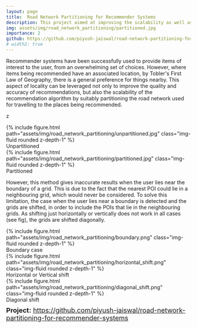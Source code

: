 ```yaml
---
layout: page
title:  Road Network Partitioning for Recommender Systems
description: This project aimed at improving the scalability as well as the accuracy of the recommender systems using the aspect of locality of the user in Location Based Services - by dividing the road network into smaller partitions and processing relevant partitions for a given point of interest.
img: assets/img/road_network_partitioning/partitioned.jpg
importance: 2
github: https://github.com/piyush-jaiswal/road-network-partitioning-for-recommender-systems
# width2: true
---
```


Recommender systems have been successfully used to provide items of interest to the user, from an overwhelming set of choices. However, where items being recommended have an associated location, by Tobler's First Law of Geography, there is a general preference for things nearby. This aspect of locality can be leveraged not only to improve the quality and accuracy of recommendations, but also the scalability of the recommendation algorithm by suitably partitioning the road network used for travelling to the places being recommended.

<!-- <div class="mt-2 mb-3">
    <b>Project:</b> <a target="_blank" href="https://github.com/piyush-jaiswal/road-network-partitioning-for-recommender-systems">https://github.com/piyush-jaiswal/road-network-partitioning-for-recommender-systems</a>
</div> -->
z
<div class="row">
    <div class="col-sm mt-3 mt-md-0">
        {% include figure.html path="assets/img/road_network_partitioning/unpartitioned.jpg" class="img-fluid rounded z-depth-1" %}
    </div>
</div>
<div class="caption">
    Unpartitioned
</div>

<div class="row">
    <div class="col-sm mt-3 mt-md-0">
        {% include figure.html path="assets/img/road_network_partitioning/partitioned.jpg" class="img-fluid rounded z-depth-1" %}
    </div>
</div>
<div class="caption">
    Partitioned
</div>


However, this method gives inaccurate results when the user lies near the boundary of a grid. This is due to the fact that the nearest POI could lie in a neighbouring grid, which would never be considered.
To solve this limitation, the case when the user lies near a boundary is detected and the grids are shifted, in order to include the POIs that lie in the neighbouring grids. As shifting just horizontally or vertically does not work in all cases (see fig), the grids are shifted diagonally.


<div class="row">
    <div class="col-sm mt-3 mt-md-0">
        {% include figure.html path="assets/img/road_network_partitioning/boundary.png" class="img-fluid rounded z-depth-1" %}
    </div>
</div>
<div class="caption">
    Boundary case
</div>

<div class="row">
    <div class="col-sm mt-3 mt-md-0">
        {% include figure.html path="assets/img/road_network_partitioning/horizontal_shift.png" class="img-fluid rounded z-depth-1" %}
    </div>
</div>
<div class="caption">
    Horizontal or Vertical shift
</div>

<div class="row">
    <div class="col-sm mt-3 mt-md-0">
        {% include figure.html path="assets/img/road_network_partitioning/diagonal_shift.png" class="img-fluid rounded z-depth-1" %}
    </div>
</div>
<div class="caption">
    Diagonal shift
</div>


<div style="margin-top: 2%; font-size: large;">
    <b>Project:</b> <a target="_blank" href="https://github.com/piyush-jaiswal/road-network-partitioning-for-recommender-systems">https://github.com/piyush-jaiswal/road-network-partitioning-for-recommender-systems</a>
</div>
